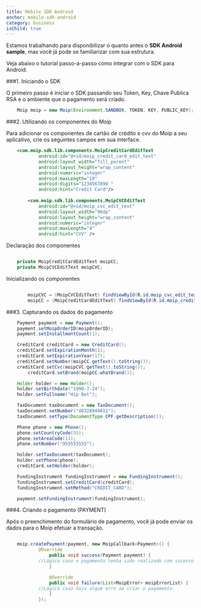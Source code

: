 ```yaml
---
title: Mobile SDK Android
anchor: mobile-sdk-android
category: business
isChild: true
---
```

Estamos trabalhando para disponibilizar o quanto antes o **SDK Android sample**, mas você já pode se familiarizar com sua estrutura.

Veja abaixo o tutorial passo-a-passo como integrar com o SDK para Android.

###1. Iniciando o SDK

O primeiro passo é iniciar o SDK passando seu Token, Key, Chave Publica RSA e o ambiente que o pagamento será criado.

```java
	Moip moip = new Moip(Environment.SANDBOX, TOKEN, KEY, PUBLIC_KEY);
```

###2. Utilizando os componentes do Moip

Para adicionar os componentes de cartão de crédito e cvv do Moip a seu aplicativo, crie os seguintes campos em sua interface.
```xml
	<com.moip.sdk.lib.components.MoipCreditCardEditText
            android:id="@+id/moip_credit_card_edit_text"
            android:layout_width="fill_parent"
            android:layout_height="wrap_content"
            android:numeric="integer"
            android:maxLength="19"
            android:digits="1234567890 "
            android:hint="Credit Card"/>
            
        <com.moip.sdk.lib.components.MoipCVCEditText
            android:id="@+id/moip_cvc_edit_text"
            android:layout_width="96dp"
            android:layout_height="wrap_content"
            android:numeric="integer"
            android:maxLength="4"
            android:hint="CVV" />
```

Declaração dos componentes

```java

	private MoipCreditCardEditText moipCC;
	private MoipCVCEditText moipCVC;
```

Inicializando os componentes

```java

        moipCVC = (MoipCVCEditText) findViewById(R.id.moip_cvc_edit_text);
        moipCC = (MoipCreditCardEditText) findViewById(R.id.moip_credit_card_edit_text);
```


###3. Capturando os dados do pagamento

```java
	Payment payment = new Payment();
	payment.setMoipOrderID(moipOrderID);
	payment.setInstallmentCount(1);

	CreditCard creditCard = new CreditCard();
	creditCard.setExpirationMonth(1);
	creditCard.setExpirationYear(17);
	creditCard.setNumber(moipCC.getText().toString());
	creditCard.setCvc(moipCVC.getText().toString());
        creditCard.setBrand(moipCC.whatBrand());

	Holder holder = new Holder();
	holder.setBirthdate("1990-7-24");
	holder.setFullname("Hip Bot");

	TaxDocument taxDocument = new TaxDocument();
	taxDocument.setNumber("40328944011");
	taxDocument.setType(DocumentType.CPF.getDescription());

	Phone phone = new Phone();
	phone.setCountryCode(55);
	phone.setAreaCode(11);
	phone.setNumber("955555555");

	holder.setTaxDocument(taxDocument);
	holder.setPhone(phone);
	creditCard.setHolder(holder);

	FundingInstrument fundingInstrument = new FundingInstrument();
	fundingInstrument.setCreditCard(creditCard);
	fundingInstrument.setMethod("CREDIT_CARD");

	payment.setFundingInstrument(fundingInstrument);
```

###4. Criando o pagamento (PAYMENT)

Após o preenchimento do formulário de pagamento, você já pode enviar os dados para o Moip efetuar a transação.

```java   

	moip.createPayment(payment, new MoipCallback<Payment>() {
        	@Override
                public void success(Payment payment) {
			//Lógica caso o pagamento tenha sido realizado com sucesso
                }

                @Override
                public void failure(List<MoipError> moipErrorList) {
			//Lógica caso haja algum erro ao criar o pagamento
                }
            });
```

